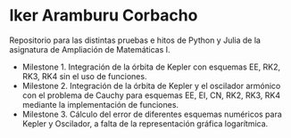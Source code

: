 
# Iker Aramburu Corbacho

Repositorio para las distintas pruebas e hitos de Python y Julia de la asignatura de Ampliación de Matemáticas I.
- Milestone 1. Integración de la órbita de Kepler con esquemas EE, RK2, RK3, RK4 sin el uso de funciones.
- Milestone 2. Integración de la órbita de Kepler y el oscilador armónico con el problema de Cauchy para esquemas EE, EI, CN, RK2, RK3, RK4 mediante la implementación de funciones.
- Milestone 3. Cálculo del error de diferentes esquemas numéricos para Kepler y Oscilador, a falta de la representación gráfica logarítmica.
